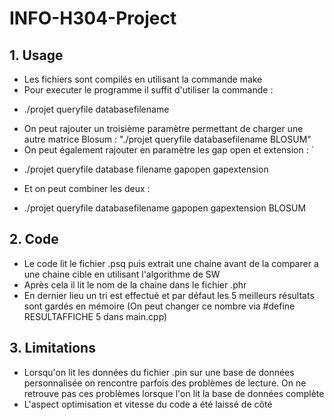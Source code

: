 # INFO-H304-Project

## 1. Usage
* Les fichiers sont compilés en utilisant la commande make
* Pour executer le programme il suffit d'utiliser la commande :
- ./projet  queryfile databasefilename
* On peut rajouter un troisième paramètre permettant de charger une autre matrice Blosum :
 "./projet queryfile databasefilename BLOSUM"
* On peut également rajouter en paramètre les gap open et extension : `
- ./projet queryfile database filename gapopen gapextension
* Et on peut combiner les deux :
- ./projet queryfile databasefilename gapopen gapextension BLOSUM
 

## 2. Code
* Le code lit le fichier .psq puis extrait une chaine avant de la comparer a une chaine cible en utilisant l'algorithme de SW
* Après cela il lit le nom de la chaine dans le fichier .phr
* En dernier lieu un tri est effectué et par défaut les 5 meilleurs résultats sont gardés en mémoire (On peut changer ce nombre via #define RESULTAFFICHE 5 dans main.cpp)

## 3. Limitations
* Lorsqu'on lit les données du fichier .pin sur une base de données personnalisée on rencontre parfois des problèmes de lecture. On ne retrouve pas ces problèmes lorsque l'on lit la base de données complète
* L'aspect optimisation et vitesse du code a été laissé de côté
